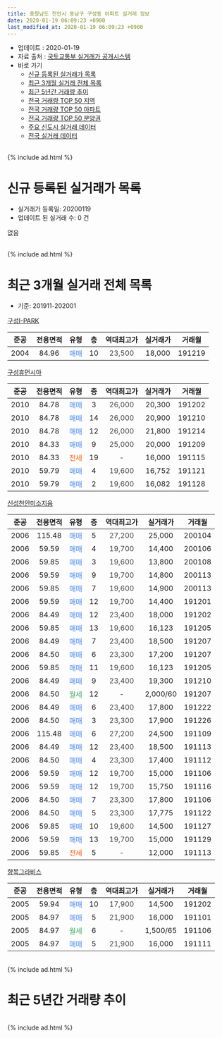 ```yaml
---
title: 충청남도 천안시 동남구 구성동 아파트 실거래 정보
date: 2020-01-19 06:09:23 +0900
last_modified_at: 2020-01-19 06:09:23 +0900
---
```


* 업데이트 : 2020-01-19
* 자료 출처 : [국토교통부 실거래가 공개시스템](http://rt.molit.go.kr)
* 바로 가기
    * [신규 등록된 실거래가 목록](#신규-등록된-실거래가-목록)
    * [최근 3개월 실거래 전체 목록](#최근-3개월-실거래-전체-목록)
    * [최근 5년간 거래량 추이](#최근-5년간-거래량-추이)
    * [전국 거래량 TOP 50 지역](https://apt-info.github.io/apt-trade-info/최근-3개월-전국에서-가장-거래가-많이-발생한-지역)
    * [전국 거래량 TOP 50 아파트](https://apt-info.github.io/apt-trade-info/최근-3개월-전국에서-가장-거래가-많이-발생한-아파트)
    * [전국 거래량 TOP 50 분양권](https://apt-info.github.io/apt-trade-info/최근-3개월-전국에서-가장-거래가-많이-발생한-분양권)
    * [주요 신도시 실거래 데이터](https://apt-info.github.io/apt-trade-info/주요-신도시)
    * [전국 실거래 데이터](https://apt-info.github.io/apt-trade-info/전국)
<br>
{% include ad.html %}
<br>

# 신규 등록된 실거래가 목록
* 실거래가 등록일: 20200119
* 업데이트 된 실거래 수: 0 건

없음

<br>
{% include ad.html %}
<br>

# 최근 3개월 실거래 전체 목록
* 기준: 201911-202001


[구성I-PARK](https://search.naver.com/search.naver?query=%EC%B6%A9%EC%B2%AD%EB%82%A8%EB%8F%84+%EC%B2%9C%EC%95%88%EC%8B%9C+%EB%8F%99%EB%82%A8%EA%B5%AC+%EA%B5%AC%EC%84%B1%EB%8F%99+%EA%B5%AC%EC%84%B1I-PARK)

|준공|전용면적|유형|층|역대최고가|실거래가|거래월|
|:---:|:---:|:---:|:---:|:---:|:---:|:---:|
|2004|84.96|<span style="color:#4285f3">매매</span>|10|<span style="color:#444444">23,500</span>|18,000|191219|

[구성휴먼시아](https://search.naver.com/search.naver?query=%EC%B6%A9%EC%B2%AD%EB%82%A8%EB%8F%84+%EC%B2%9C%EC%95%88%EC%8B%9C+%EB%8F%99%EB%82%A8%EA%B5%AC+%EA%B5%AC%EC%84%B1%EB%8F%99+%EA%B5%AC%EC%84%B1%ED%9C%B4%EB%A8%BC%EC%8B%9C%EC%95%84)

|준공|전용면적|유형|층|역대최고가|실거래가|거래월|
|:---:|:---:|:---:|:---:|:---:|:---:|:---:|
|2010|84.78|<span style="color:#4285f3">매매</span>|3|<span style="color:#444444">26,000</span>|20,300|191202|
|2010|84.78|<span style="color:#4285f3">매매</span>|14|<span style="color:#444444">26,000</span>|20,900|191210|
|2010|84.78|<span style="color:#4285f3">매매</span>|12|<span style="color:#444444">26,000</span>|21,800|191214|
|2010|84.33|<span style="color:#4285f3">매매</span>|9|<span style="color:#444444">25,000</span>|20,000|191209|
|2010|84.33|<span style="color:#ff5a00">전세</span>|19|<span style="color:#444444">-</span>|16,000|191115|
|2010|59.79|<span style="color:#4285f3">매매</span>|4|<span style="color:#444444">19,600</span>|16,752|191121|
|2010|59.79|<span style="color:#4285f3">매매</span>|2|<span style="color:#444444">19,600</span>|16,082|191128|

[신성천안미소지움](https://search.naver.com/search.naver?query=%EC%B6%A9%EC%B2%AD%EB%82%A8%EB%8F%84+%EC%B2%9C%EC%95%88%EC%8B%9C+%EB%8F%99%EB%82%A8%EA%B5%AC+%EA%B5%AC%EC%84%B1%EB%8F%99+%EC%8B%A0%EC%84%B1%EC%B2%9C%EC%95%88%EB%AF%B8%EC%86%8C%EC%A7%80%EC%9B%80)

|준공|전용면적|유형|층|역대최고가|실거래가|거래월|
|:---:|:---:|:---:|:---:|:---:|:---:|:---:|
|2006|115.48|<span style="color:#4285f3">매매</span>|5|<span style="color:#444444">27,200</span>|25,000|200104|
|2006|59.59|<span style="color:#4285f3">매매</span>|4|<span style="color:#444444">19,700</span>|14,400|200106|
|2006|59.85|<span style="color:#4285f3">매매</span>|3|<span style="color:#444444">19,600</span>|13,800|200108|
|2006|59.59|<span style="color:#4285f3">매매</span>|9|<span style="color:#444444">19,700</span>|14,800|200113|
|2006|59.85|<span style="color:#4285f3">매매</span>|7|<span style="color:#444444">19,600</span>|14,900|200113|
|2006|59.59|<span style="color:#4285f3">매매</span>|12|<span style="color:#444444">19,700</span>|14,400|191201|
|2006|84.49|<span style="color:#4285f3">매매</span>|12|<span style="color:#444444">23,400</span>|18,000|191202|
|2006|59.85|<span style="color:#4285f3">매매</span>|13|<span style="color:#444444">19,600</span>|16,123|191205|
|2006|84.49|<span style="color:#4285f3">매매</span>|7|<span style="color:#444444">23,400</span>|18,500|191207|
|2006|84.50|<span style="color:#4285f3">매매</span>|6|<span style="color:#444444">23,300</span>|17,200|191207|
|2006|59.85|<span style="color:#4285f3">매매</span>|11|<span style="color:#444444">19,600</span>|16,123|191205|
|2006|84.49|<span style="color:#4285f3">매매</span>|9|<span style="color:#444444">23,400</span>|19,300|191210|
|2006|84.50|<span style="color:#34a853">월세</span>|12|<span style="color:#444444">-</span>|2,000/60|191207|
|2006|84.49|<span style="color:#4285f3">매매</span>|6|<span style="color:#444444">23,400</span>|17,800|191222|
|2006|84.50|<span style="color:#4285f3">매매</span>|3|<span style="color:#444444">23,300</span>|17,900|191226|
|2006|115.48|<span style="color:#4285f3">매매</span>|6|<span style="color:#444444">27,200</span>|24,500|191109|
|2006|84.49|<span style="color:#4285f3">매매</span>|12|<span style="color:#444444">23,400</span>|18,500|191113|
|2006|84.50|<span style="color:#4285f3">매매</span>|4|<span style="color:#444444">23,300</span>|17,400|191112|
|2006|59.59|<span style="color:#4285f3">매매</span>|12|<span style="color:#444444">19,700</span>|15,000|191106|
|2006|59.59|<span style="color:#4285f3">매매</span>|12|<span style="color:#444444">19,700</span>|15,750|191116|
|2006|84.50|<span style="color:#4285f3">매매</span>|7|<span style="color:#444444">23,300</span>|17,800|191106|
|2006|84.50|<span style="color:#4285f3">매매</span>|5|<span style="color:#444444">23,300</span>|17,775|191122|
|2006|59.85|<span style="color:#4285f3">매매</span>|10|<span style="color:#444444">19,600</span>|14,500|191127|
|2006|59.59|<span style="color:#4285f3">매매</span>|13|<span style="color:#444444">19,700</span>|15,000|191129|
|2006|59.85|<span style="color:#ff5a00">전세</span>|5|<span style="color:#444444">-</span>|12,000|191113|

[향목그라비스](https://search.naver.com/search.naver?query=%EC%B6%A9%EC%B2%AD%EB%82%A8%EB%8F%84+%EC%B2%9C%EC%95%88%EC%8B%9C+%EB%8F%99%EB%82%A8%EA%B5%AC+%EA%B5%AC%EC%84%B1%EB%8F%99+%ED%96%A5%EB%AA%A9%EA%B7%B8%EB%9D%BC%EB%B9%84%EC%8A%A4)

|준공|전용면적|유형|층|역대최고가|실거래가|거래월|
|:---:|:---:|:---:|:---:|:---:|:---:|:---:|
|2005|59.94|<span style="color:#4285f3">매매</span>|10|<span style="color:#444444">17,900</span>|14,500|191202|
|2005|84.97|<span style="color:#4285f3">매매</span>|5|<span style="color:#444444">21,900</span>|16,000|191101|
|2005|84.97|<span style="color:#34a853">월세</span>|6|<span style="color:#444444">-</span>|1,500/65|191106|
|2005|84.97|<span style="color:#4285f3">매매</span>|5|<span style="color:#444444">21,900</span>|16,000|191111|


<br>
{% include ad.html %}
<br>

# 최근 5년간 거래량 추이


<div style="width:100%;">
    <canvas id="deal_progress" height="200"></canvas>
</div>

<script>
new Chart(document.getElementById("deal_progress"), {
    type: 'line',
    data: {
        labels: ['201501','201502','201503','201504','201505','201506','201507','201508','201509','201510','201511','201512','201601','201602','201603','201604','201605','201606','201607','201608','201609','201610','201611','201612','201701','201702','201703','201704','201705','201706','201707','201708','201709','201710','201711','201712','201801','201802','201803','201804','201805','201806','201807','201808','201809','201810','201811','201812','201901','201902','201903','201904','201905','201906','201907','201908','201909','201910','201911','201912','202001'],
        datasets: [{
            label: '매매',
            pointRadius: 1,
            data: [9, 11, 18, 7, 9, 7, 8, 7, 8, 10, 7, 6, 6, 10, 11, 3, 2, 14, 4, 10, 7, 12, 9, 5, 7, 7, 4, 4, 7, 11, 6, 8, 11, 5, 1, 6, 5, 3, 11, 7, 12, 6, 9, 7, 7, 5, 5, 5, 6, 6, 8, 9, 7, 7, 7, 6, 6, 13, 13, 15, 5],
            borderColor: "rgba(255, 201, 14, 1)",
            backgroundColor: "rgba(255, 201, 14, 0.5)",
            fill: false,
            lineTension: 0
        },{
            label: '전월세',
            pointRadius: 1,
            data: [7, 8, 7, 5, 4, 6, 6, 6, 3, 11, 6, 7, 7, 1, 9, 12, 7, 1, 3, 5, 3, 4, 9, 3, 5, 6, 3, 1, 2, 7, 5, 5, 6, 2, 4, 2, 5, 8, 6, 10, 5, 5, 6, 7, 3, 5, 5, 8, 7, 4, 6, 2, 3, 6, 10, 5, 7, 6, 3, 1, 0],
            borderColor: "rgba(0, 141, 185, 1)",
            backgroundColor: "rgba(0, 141, 185, 0.5)",
            fill: false,
            lineTension: 0
        }
        ]
    },
    options: {
        responsive: true,
        title: {
            display: false
        },
        tooltips: {
            mode: 'index',
            intersect: false
        },
        hover: {
            mode: 'nearest',
            intersect: true
        },
        scales: {
            xAxes: [{
                display: true,
                scaleLabel: {
                    display: true,
                    labelString: '년/월'
                }
            }],
            yAxes: [{
                display: true,
                ticks: {
                    suggestedMin: 0,
                },
                scaleLabel: {
                    display: true,
                    labelString: '실거래 수'
                }
            }]
        }
    }
});

</script>


<br>
{% include ad.html %}
<br>

